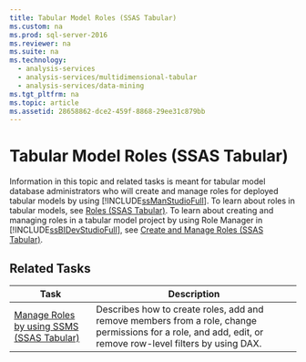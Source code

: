 ```yaml
---
title: Tabular Model Roles (SSAS Tabular)
ms.custom: na
ms.prod: sql-server-2016
ms.reviewer: na
ms.suite: na
ms.technology: 
  - analysis-services
  - analysis-services/multidimensional-tabular
  - analysis-services/data-mining
ms.tgt_pltfrm: na
ms.topic: article
ms.assetid: 28658862-dce2-459f-8868-29ee31c879bb
---
```

# Tabular Model Roles (SSAS Tabular)
  Information in this topic and related tasks is meant for tabular model database administrators who will create and manage roles for deployed tabular models by using [!INCLUDE[ssManStudioFull](../../Topics/TopicNameContainA/includes/ssManStudioFull_md.md)]. To learn about roles in tabular models, see [Roles &#40;SSAS Tabular&#41;](../../Topics/TopicNameNotContainA/Roles--SSAS-Tabular-.md). To learn about creating and managing roles in a tabular model project by using Role Manager in [!INCLUDE[ssBIDevStudioFull](../../Topics/TopicNameContainA/includes/ssBIDevStudioFull_md.md)], see [Create and Manage Roles &#40;SSAS Tabular&#41;](../../Topics/TopicNameNotContainA/Create-and-Manage-Roles--SSAS-Tabular-.md).  
  
## Related Tasks  
  
|Task|Description|  
|----------|-----------------|  
|[Manage Roles by using SSMS &#40;SSAS Tabular&#41;](../../Topics/TopicNameNotContainA/Manage-Roles-by-using-SSMS--SSAS-Tabular-.md)|Describes how to create roles, add and remove members from a role, change permissions for a role, and add, edit, or remove row-level filters by using DAX.|  
  
  